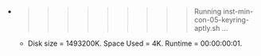 * >>>>>>>>> Running inst-min-con-05-keyring-aptly.sh ...
  * Disk size = 1493200K. Space Used = 4K. Runtime = 00:00:00:01.
